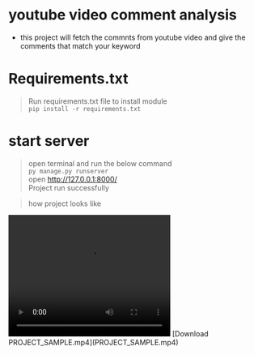 # youtube video comment analysis
- this project will fetch the commnts from youtube video and give the comments that match your keyword

# Requirements.txt
> Run requirements.txt file to install module<br>
`pip install -r requirements.txt`

# start server
> open terminal and run the below command<br>
`py manage.py runserver`<br>
> open http://127.0.0.1:8000/ <br>
> Project run successfully


>how project looks like
<video width="320" height="240" controls>
  <source src="PROJECT_SAMPLE.mp4" type="video/mp4">
  Your browser does not support the video tag.
</video>
[Download PROJECT_SAMPLE.mp4](PROJECT_SAMPLE.mp4)
